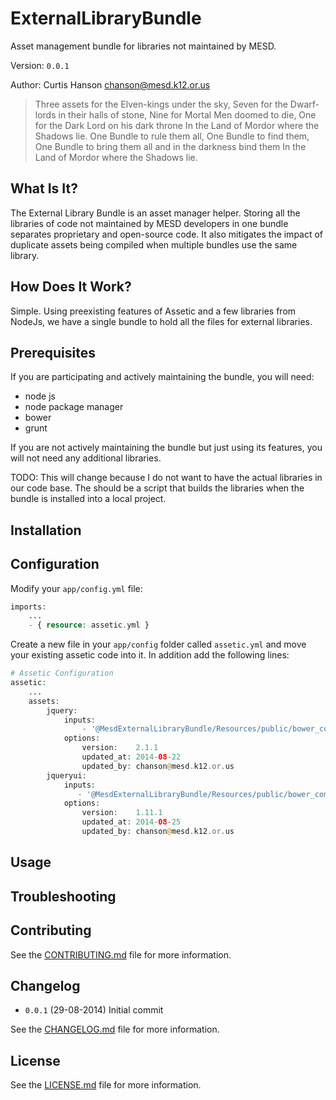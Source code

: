 ExternalLibraryBundle
=====================

Asset management bundle for libraries not maintained by MESD.

Version: `0.0.1`

Author: Curtis Hanson <chanson@mesd.k12.or.us>

> Three assets for the Elven-kings under the sky,
> Seven for the Dwarf-lords in their halls of stone,
> Nine for Mortal Men doomed to die,
> One for the Dark Lord on his dark throne
> In the Land of Mordor where the Shadows lie.
> One Bundle to rule them all, One Bundle to find them,
> One Bundle to bring them all and in the darkness bind them
> In the Land of Mordor where the Shadows lie.

What Is It?
-----------

The External Library Bundle is an asset manager helper.
Storing all the libraries of code not maintained by MESD developers in one
bundle separates proprietary and open-source code. It also mitigates the impact
of duplicate assets being compiled when multiple bundles use the same library.

How Does It Work?
-----------------

Simple. Using preexisting features of Assetic and a few libraries from NodeJs,
we have a single bundle to hold all the files for external libraries.

Prerequisites
-------------

If you are participating and actively maintaining the bundle, you will need:

* node js
* node package manager
* bower
* grunt

If you are not actively maintaining the bundle but just using its features,
you will not need any additional libraries.

TODO: This will change because I do not want to have the actual libraries in
our code base. The should be a script that builds the libraries when the bundle
is installed into a local project.

Installation
------------

Configuration
-------------

Modify your `app/config.yml` file:

```php
imports:
    ...
    - { resource: assetic.yml }
```

Create a new file in your `app/config` folder called `assetic.yml` and move your
existing assetic code into it. In addition add the following lines:

```php
# Assetic Configuration
assetic:
    ...
    assets:
        jquery:
            inputs:
                - '@MesdExternalLibraryBundle/Resources/public/bower_components/jquery/dist/jquery.js'
            options:
                version:    2.1.1
                updated_at: 2014-08-22
                updated_by: chanson@mesd.k12.or.us
        jqueryui:
            inputs:
               - '@MesdExternalLibraryBundle/Resources/public/bower_components/jquery.ui/dist/jquery-ui.js'
            options:
                version:    1.11.1
                updated_at: 2014-08-25
                updated_by: chanson@mesd.k12.or.us
```

Usage
-----

Troubleshooting
---------------

Contributing
------------

See the [CONTRIBUTING.md](CONTRIBUTING.md) file for more information.

Changelog
---------

 * `0.0.1` (29-08-2014) Initial commit

See the [CHANGELOG.md](CHANGELOG.md) file for more information.

License
-------

See the [LICENSE.md](LICENSE.md) file for more information.